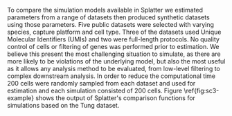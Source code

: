 To compare the simulation models available in Splatter we estimated parameters from a range of datasets then produced synthetic datasets using those parameters. Five public datasets were selected with varying species, capture platform and cell type. Three of the datasets used Unique Molecular Identifiers (UMIs) and two were full-length protocols. No quality control of cells or filtering of genes was performed prior to estimation. We believe this present the most challenging situation to simulate, as there are more likely to be violations of the underlying model, but also the most useful as it allows any analysis method to be evaluated, from low-level filtering to complex downstream analysis. In order to reduce the computational time 200 cells were randomly sampled from each dataset and used for estimation and each simulation consisted of 200 cells. Figure \ref{fig:sc3-example} shows the output of Splatter's comparison functions for simulations based on the Tung dataset.